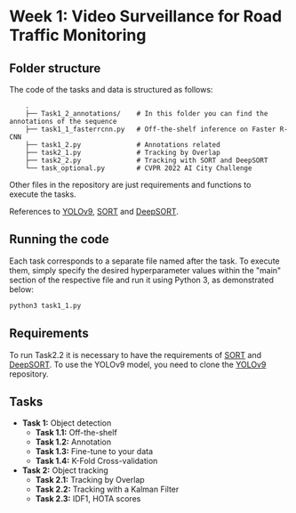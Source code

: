 # Week 1: Video Surveillance for Road Traffic Monitoring

## Folder structure 
The code of the tasks and data is structured as follows:

        .
        ├── Task1_2_annotations/    # In this folder you can find the annotations of the sequence
        ├── task1_1_fasterrcnn.py   # Off-the-shelf inference on Faster R-CNN
        ├── task1_2.py              # Annotations related
        ├── task2_1.py              # Tracking by Overlap
        ├── task2_2.py              # Tracking with SORT and DeepSORT       
        └── task_optional.py        # CVPR 2022 AI City Challenge    

Other files in the repository are just requirements and functions to execute the tasks.

References to [YOLOv9](https://github.com/WongKinYiu/yolov9), [SORT](https://github.com/abewley/sort) and [DeepSORT](https://github.com/nwojke/deep_sort).

## Running the code
Each task corresponds to a separate file named after the task. To execute them, simply specify the desired hyperparameter values within the "main" section of the respective file and run it using Python 3, as demonstrated below:

```bash
python3 task1_1.py
 ```

## Requirements
To run Task2.2 it is necessary to have the requirements of [SORT](https://github.com/abewley/sort) and [DeepSORT](https://github.com/nwojke/deep_sort).
To use the YOLOv9 model, you need to clone the [YOLOv9](https://github.com/WongKinYiu/yolov9) repository.

## Tasks
- **Task 1:** Object detection
  - **Task 1.1:** Off-the-shelf
  - **Task 1.2:** Annotation
  - **Task 1.3:** Fine-tune to your data
  - **Task 1.4:** K-Fold Cross-validation
- **Task 2:** Object tracking
  - **Task 2.1:** Tracking by Overlap
  - **Task 2.2:** Tracking with a Kalman Filter
  - **Task 2.3:** IDF1, HOTA scores
